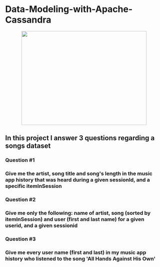 # Data-Modeling-with-Apache-Cassandra

<p align = 'center'><img src = 'https://upload.wikimedia.org/wikipedia/commons/thumb/5/5e/Cassandra_logo.svg/2560px-Cassandra_logo.svg.png' height = 300 width = 400 /></p>

## In this project I answer 3 questions regarding a songs dataset

### Question #1

### Give me the artist, song title and song's length in the music app history that was heard during  a given sessionId, and a specific itemInSession

### Question #2

### Give me only the following: name of artist, song (sorted by itemInSession) and user (first and last name) for a given userid, and a given sessionid

### Question #3

### Give me every user name (first and last) in my music app history who listened to the song 'All Hands Against His Own'

